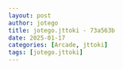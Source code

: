 ```yaml
---
layout: post
author: jotego
title: jotego.jttoki - 73a563b
date: 2025-01-17
categories: [Arcade, jttoki]
tags: [jotego.jttoki]
---
```


